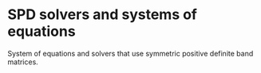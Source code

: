 SPD solvers and systems of equations
====================================
System of equations and solvers that use symmetric positive definite band matrices.
